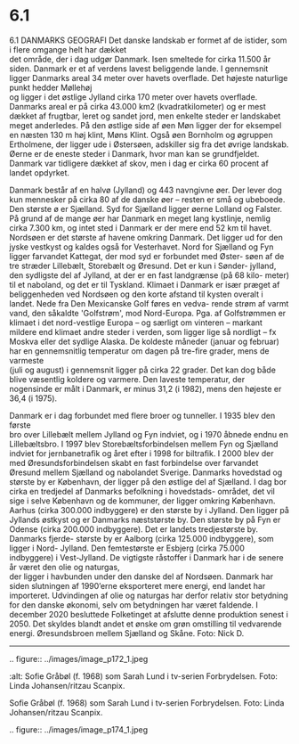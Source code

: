 # 6.1

6.1 
DANMARKS GEOGRAFI
Det	danske	landskab	er	formet	af	de	istider,	som	i	flere	omgange	helt	har	dækket	
det område, der i dag udgør Danmark. Isen smeltede for cirka 11.500 år siden.
Danmark er et af verdens lavest beliggende lande. I gennemsnit ligger Danmarks 
areal	34	meter	over	havets	overflade.	Det	højeste	naturlige	punkt	hedder	Møllehøj	
og	ligger	i	det	østlige	Jylland	cirka	170	meter	over	havets	overflade.	
Danmarks areal er på cirka 43.000 km2 (kvadratkilometer) og er mest dækket 
af frugtbar, leret og sandet jord, men enkelte steder er landskabet meget 
 anderledes. 
På den østlige side af øen Møn ligger der for eksempel en næsten 130 m høj 
klint, Møns Klint. Også øen Bornholm og øgruppen Ertholmene, der ligger ude 
i Østersøen, adskiller sig fra det øvrige landskab. Øerne er de eneste steder i 
Danmark, hvor man kan se grundfjeldet. Danmark var tidligere dækket af skov, 
men i dag er cirka 60 procent af landet opdyrket. 
 
 Danmark består af en halvø (Jylland) og 443 navngivne øer. Der lever dog kun 
mennesker på cirka 80 af de danske øer – resten er små og ubeboede. Den 
største ø er Sjælland. Syd for Sjælland ligger øerne Lolland og Falster. På grund 
af de mange øer har Danmark en meget lang kystlinje, nemlig cirka 7.300 km, og 
intet sted i Danmark er der mere end 52 km til havet. Nordsøen er det største af 
havene omkring Danmark.
Det ligger ud for den jyske vestkyst og kaldes også for Vesterhavet. Nord for 
 Sjælland og Fyn ligger farvandet Kattegat, der mod syd er forbundet med Øster-
søen af de tre stræder Lillebælt, Storebælt og Øresund. Det er kun i Sønder-
jylland, den sydligste del af Jylland, at der er en fast landgrænse (på 68 kilo-
meter) til et naboland, og det er til Tyskland.
Klimaet i Danmark er især præget af beliggenheden ved Nordsøen og den korte 
afstand til kysten overalt i landet. Nede fra Den Mexicanske Golf føres en vedva-
rende strøm af varmt vand, den såkaldte 'Golfstrøm', mod Nord-Europa. Pga. af 
Golfstrømmen er klimaet i det nord-vestlige Europa – og særligt om vinteren – 
markant mildere end klimaet andre steder i verden, som ligger lige så nordligt – 
fx Moskva eller det sydlige Alaska. De koldeste måneder (januar og februar) har 
en	gennemsnitlig	temperatur	om	dagen	på	tre-fire	grader,	mens	de	varmeste	
(juli og august) i gennemsnit ligger på cirka 22 grader. Det kan dog både blive 
væsentlig koldere og varmere. Den laveste temperatur, der nogensinde er målt i 
Danmark, er minus 31,2 (i 1982), mens den højeste er 36,4 (i 1975).
 
 Danmark	er	i	dag	forbundet	med	flere	broer	og	tunneller.	I	1935	blev	den	første	
bro over Lillebælt mellem Jylland og Fyn indviet, og i 1970 åbnede endnu en 
Lillebæltsbro. I 1997 blev Storebæltsforbindelsen mellem Fyn og Sjælland 
indviet	for	jernbanetrafik	og	året	efter	i	1998	for	biltrafik.	I	2000	blev	der	med	
Øresundsforbindelsen skabt en fast forbindelse over farvandet Øresund mellem 
Sjælland og nabolandet Sverige.
Danmarks hovedstad og største by er København, der ligger på den østlige del 
af Sjælland. I dag bor cirka en tredjedel af Danmarks befolkning i hovedstads- 
området, det vil sige i selve København og de kommuner, der ligger omkring 
København.
Aarhus (cirka 300.000 indbyggere) er den største by i Jylland. Den ligger på 
Jyllands østkyst og er Danmarks næststørste by. Den største by på Fyn er Odense 
(cirka 200.000 indbyggere). Det er landets tredjestørste by. Danmarks fjerde-
største by er Aalborg (cirka 125.000 indbyggere), som ligger i Nord- Jylland. Den 
femtestørste er Esbjerg (cirka 75.000 indbyggere) i Vest-Jylland.
De	vigtigste	råstoffer	i	Danmark	har	i	de	senere	år	været	den	olie	og	naturgas,	
der ligger i havbunden under den danske del af Nordsøen. Danmark har siden 
slutningen af 1990’erne eksporteret mere energi, end landet har importeret. 
Udvindingen af olie og naturgas har derfor relativ stor betydning for den danske 
økonomi, selv om betydningen har været faldende. I december 2020 besluttede 
Folketinget at afslutte denne produktion senest i 2050. Det skyldes blandt andet 
et ønske om grøn omstilling til vedvarende energi.
Øresundsbroen mellem Sjælland og Skåne. Foto: Nick D.
 
 ---

<!-- Figures extracted from nearby pages -->

.. figure:: ../images/image_p172_1.jpeg

   :alt: Sofie	Gråbøl	(f.	1968)	som	Sarah	Lund	i	tv-serien	Forbrydelsen.	 Foto: Linda Johansen/ritzau Scanpix.

   Sofie	Gråbøl	(f.	1968)	som	Sarah	Lund	i	tv-serien	Forbrydelsen.	 Foto: Linda Johansen/ritzau Scanpix.

.. figure:: ../images/image_p174_1.jpeg


